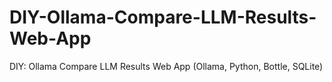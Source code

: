 # DIY-Ollama-Compare-LLM-Results-Web-App
DIY: Ollama Compare LLM Results Web App (Ollama, Python, Bottle, SQLite)

